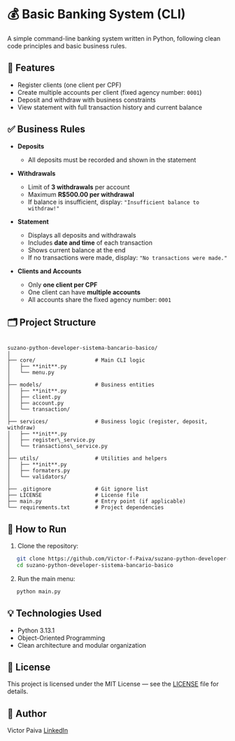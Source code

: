 # 💰 Basic Banking System (CLI)

A simple command-line banking system written in Python, following clean code principles and basic business rules.

## 📌 Features

- Register clients (one client per CPF)
- Create multiple accounts per client (fixed agency number: `0001`)
- Deposit and withdraw with business constraints
- View statement with full transaction history and current balance

## ✅ Business Rules

- **Deposits**
  - All deposits must be recorded and shown in the statement

- **Withdrawals**
  - Limit of **3 withdrawals** per account
  - Maximum **R$500.00 per withdrawal**
  - If balance is insufficient, display: `"Insufficient balance to withdraw!"`

- **Statement**
  - Displays all deposits and withdrawals
  - Includes **date and time** of each transaction
  - Shows current balance at the end
  - If no transactions were made, display: `"No transactions were made."`

- **Clients and Accounts**
  - Only **one client per CPF**
  - One client can have **multiple accounts**
  - All accounts share the fixed agency number: `0001`

## 🗂️ Project Structure

```

suzano-python-developer-sistema-bancario-basico/
│
├── core/                   # Main CLI logic
│   ├── **init**.py
│   └── menu.py
│
├── models/                 # Business entities
│   ├── **init**.py
│   ├── client.py
│   ├── account.py
│   └── transaction/
│
├── services/               # Business logic (register, deposit, withdraw)
│   ├── **init**.py
│   ├── register\_service.py
│   └── transactions\_service.py
│
├── utils/                  # Utilities and helpers
│   ├── **init**.py
│   ├── formaters.py
│   └── validators/
│
├── .gitignore              # Git ignore list
├── LICENSE                 # License file
├── main.py                 # Entry point (if applicable)
└── requirements.txt        # Project dependencies

````

## 🚀 How to Run

1. Clone the repository:

```bash
   git clone https://github.com/Victor-f-Paiva/suzano-python-developer-sistema-bancario-basico.git
   cd suzano-python-developer-sistema-bancario-basico
```

2. Run the main menu:

```bash
   python main.py
```

## 💡 Technologies Used

* Python 3.13.1
* Object-Oriented Programming
* Clean architecture and modular organization

## 📄 License

This project is licensed under the MIT License — see the [LICENSE](LICENSE) file for details.

## 🧠 Author

Victor Paiva
[LinkedIn](https://www.linkedin.com/in/victor-paiva-b4392ab7/)

